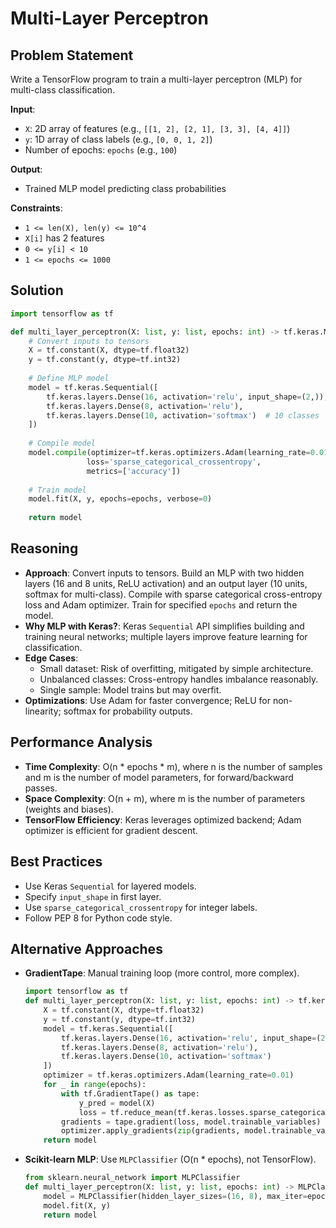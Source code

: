 # Multi-Layer Perceptron

## Problem Statement
Write a TensorFlow program to train a multi-layer perceptron (MLP) for multi-class classification.

**Input**:
- `X`: 2D array of features (e.g., `[[1, 2], [2, 1], [3, 3], [4, 4]]`)
- `y`: 1D array of class labels (e.g., `[0, 0, 1, 2]`)
- Number of epochs: `epochs` (e.g., `100`)

**Output**:
- Trained MLP model predicting class probabilities

**Constraints**:
- `1 <= len(X), len(y) <= 10^4`
- `X[i]` has 2 features
- `0 <= y[i] < 10`
- `1 <= epochs <= 1000`

## Solution
```python
import tensorflow as tf

def multi_layer_perceptron(X: list, y: list, epochs: int) -> tf.keras.Model:
    # Convert inputs to tensors
    X = tf.constant(X, dtype=tf.float32)
    y = tf.constant(y, dtype=tf.int32)
    
    # Define MLP model
    model = tf.keras.Sequential([
        tf.keras.layers.Dense(16, activation='relu', input_shape=(2,)),
        tf.keras.layers.Dense(8, activation='relu'),
        tf.keras.layers.Dense(10, activation='softmax')  # 10 classes
    ])
    
    # Compile model
    model.compile(optimizer=tf.keras.optimizers.Adam(learning_rate=0.01),
                 loss='sparse_categorical_crossentropy',
                 metrics=['accuracy'])
    
    # Train model
    model.fit(X, y, epochs=epochs, verbose=0)
    
    return model
```

## Reasoning
- **Approach**: Convert inputs to tensors. Build an MLP with two hidden layers (16 and 8 units, ReLU activation) and an output layer (10 units, softmax for multi-class). Compile with sparse categorical cross-entropy loss and Adam optimizer. Train for specified `epochs` and return the model.
- **Why MLP with Keras?**: Keras `Sequential` API simplifies building and training neural networks; multiple layers improve feature learning for classification.
- **Edge Cases**:
  - Small dataset: Risk of overfitting, mitigated by simple architecture.
  - Unbalanced classes: Cross-entropy handles imbalance reasonably.
  - Single sample: Model trains but may overfit.
- **Optimizations**: Use Adam for faster convergence; ReLU for non-linearity; softmax for probability outputs.

## Performance Analysis
- **Time Complexity**: O(n * epochs * m), where n is the number of samples and m is the number of model parameters, for forward/backward passes.
- **Space Complexity**: O(n + m), where m is the number of parameters (weights and biases).
- **TensorFlow Efficiency**: Keras leverages optimized backend; Adam optimizer is efficient for gradient descent.

## Best Practices
- Use Keras `Sequential` for layered models.
- Specify `input_shape` in first layer.
- Use `sparse_categorical_crossentropy` for integer labels.
- Follow PEP 8 for Python code style.

## Alternative Approaches
- **GradientTape**: Manual training loop (more control, more complex).
  ```python
  import tensorflow as tf
  def multi_layer_perceptron(X: list, y: list, epochs: int) -> tf.keras.Model:
      X = tf.constant(X, dtype=tf.float32)
      y = tf.constant(y, dtype=tf.int32)
      model = tf.keras.Sequential([
          tf.keras.layers.Dense(16, activation='relu', input_shape=(2,)),
          tf.keras.layers.Dense(8, activation='relu'),
          tf.keras.layers.Dense(10, activation='softmax')
      ])
      optimizer = tf.keras.optimizers.Adam(learning_rate=0.01)
      for _ in range(epochs):
          with tf.GradientTape() as tape:
              y_pred = model(X)
              loss = tf.reduce_mean(tf.keras.losses.sparse_categorical_crossentropy(y, y_pred))
          gradients = tape.gradient(loss, model.trainable_variables)
          optimizer.apply_gradients(zip(gradients, model.trainable_variables))
      return model
  ```
- **Scikit-learn MLP**: Use `MLPClassifier` (O(n * epochs), not TensorFlow).
  ```python
  from sklearn.neural_network import MLPClassifier
  def multi_layer_perceptron(X: list, y: list, epochs: int) -> MLPClassifier:
      model = MLPClassifier(hidden_layer_sizes=(16, 8), max_iter=epochs, learning_rate_init=0.01)
      model.fit(X, y)
      return model
  ```